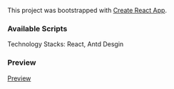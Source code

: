 This project was bootstrapped with [Create React App](https://github.com/facebook/create-react-app).

### Available Scripts
Technology Stacks: React, Antd  Desgin

### Preview  
[Preview](https://fredfeng0326.github.io/antd-demo/)

